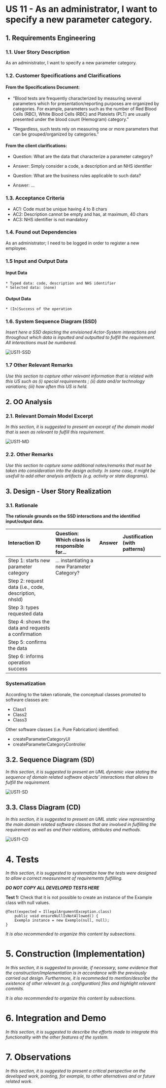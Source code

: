 # US 11 - As an administrator, I want to specify a new parameter category.

## 1. Requirements Engineering
### 1.1. User Story Description

As an administrator, I want to specify a new parameter category.

### 1.2. Customer Specifications and Clarifications 
#### From the Specifications Document:
* “Blood tests are frequently characterized by measuring several parameters which for presentation/reporting purposes are organized by categories. For example, parameters such as the number of Red Blood Cells (RBC), White Blood Cells (RBC) and Platelets (PLT) are usually presented under the blood count (Hemogram) category.”

* “Regardless, such tests rely on measuring one or more parameters that can be grouped/organized by categories.”

#### From the client clarifications:
* Question: What are the data that characterize a parameter category?

* Answer: Simply consider a code, a description and an NHS identifier 

* Question: What are the business rules applicable to such data?

* Answer: ...

### 1.3. Acceptance Criteria

* AC1: Code must be unique having 4 to 8 chars
* AC2: Description cannot be empty and has, at maximum, 40 chars
* AC3: NHS identifier is not mandatory

### 1.4. Found out Dependencies

As an administrator; I need to be logged in order to register a new employee.

### 1.5 Input and Output Data

#### **Input Data**
	* Typed data: code, description and NHS identifier
	* Selected data: (none)

#### **Output Data**
	* (In)Success of the operation

### 1.6. System Sequence Diagram (SSD)

*Insert here a SSD depicting the envisioned Actor-System interactions and throughout which data is inputted and outputted to fulfill the requirement. All interactions must be numbered.*

![US11-SSD](US11-SSD.svg)


### 1.7 Other Relevant Remarks

*Use this section to capture other relevant information that is related with this US such as (i) special requirements ; (ii) data and/or technology variations; (iii) how often this US is held.* 


## 2. OO Analysis

### 2.1. Relevant Domain Model Excerpt 
*In this section, it is suggested to present an excerpt of the domain model that is seen as relevant to fulfill this requirement.* 

![US11-MD](US11-MD.svg)

### 2.2. Other Remarks

*Use this section to capture some additional notes/remarks that must be taken into consideration into the design activity. In some case, it might be usefull to add other analysis artifacts (e.g. activity or state diagrams).* 

## 3. Design - User Story Realization 

### 3.1. Rationale

**The rationale grounds on the SSD interactions and the identified input/output data.**

| Interaction ID | Question: Which class is responsible for... | Answer  | Justification (with patterns)  |
|:-------------  |:--------------------- |:------------|:---------------------------- |
| Step 1: starts new parameter category | ... instantiating a new Parameter Category?						 |             |                              |
| Step 2: request data (i.e., code, description, nhsId) |							 |             |                              |
| Step 3: types requested data |							 |             |                              |
| Step 4: shows the data and requests a confirmation |							 |             |                              |
| Step 5: confirms the data |							 |             |                              |
| Step 6: informs operation success |							 |             |                              |              

### Systematization ##

According to the taken rationale, the conceptual classes promoted to software classes are: 

 * Class1
 * Class2
 * Class3

Other software classes (i.e. Pure Fabrication) identified: 
 * createParameterCategoryUI 
 * createParameterCategoryController

## 3.2. Sequence Diagram (SD)

*In this section, it is suggested to present an UML dynamic view stating the sequence of domain related software objects' interactions that allows to fulfill the requirement.* 

![US11-SD](US11-SD.svg)

## 3.3. Class Diagram (CD)

*In this section, it is suggested to present an UML static view representing the main domain related software classes that are involved in fulfilling the requirement as well as and their relations, attributes and methods.*

![US11-CD](US11-CD.svg)

# 4. Tests 
*In this section, it is suggested to systematize how the tests were designed to allow a correct measurement of requirements fulfilling.* 

**_DO NOT COPY ALL DEVELOPED TESTS HERE_**

**Test 1:** Check that it is not possible to create an instance of the Example class with null values. 

	@Test(expected = IllegalArgumentException.class)
		public void ensureNullIsNotAllowed() {
		Exemplo instance = new Exemplo(null, null);
	}

*It is also recommended to organize this content by subsections.* 

# 5. Construction (Implementation)

*In this section, it is suggested to provide, if necessary, some evidence that the construction/implementation is in accordance with the previously carried out design. Furthermore, it is recommeded to mention/describe the existence of other relevant (e.g. configuration) files and highlight relevant commits.*

*It is also recommended to organize this content by subsections.* 

# 6. Integration and Demo 

*In this section, it is suggested to describe the efforts made to integrate this functionality with the other features of the system.*


# 7. Observations

*In this section, it is suggested to present a critical perspective on the developed work, pointing, for example, to other alternatives and or future related work.*